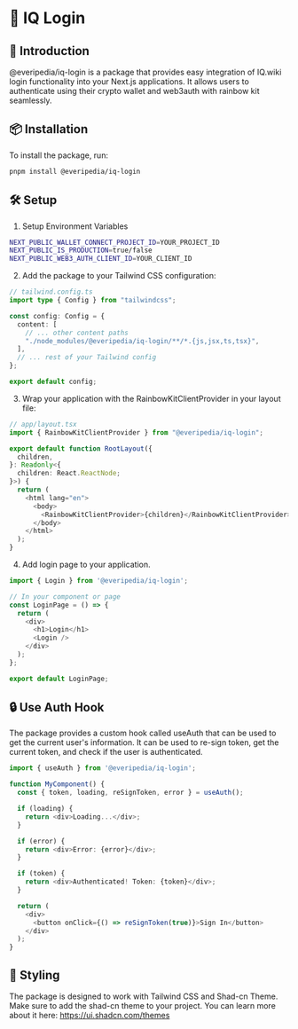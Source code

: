 # 🔐 IQ Login

## 🌟 Introduction

@everipedia/iq-login is a package that provides easy integration of IQ.wiki login functionality into your Next.js applications. It allows users to authenticate using their crypto wallet and web3auth with rainbow kit seamlessly.

## 📦 Installation

To install the package, run:

```bash
pnpm install @everipedia/iq-login
```

## 🛠️ Setup

1. Setup Environment Variables

```bash
NEXT_PUBLIC_WALLET_CONNECT_PROJECT_ID=YOUR_PROJECT_ID
NEXT_PUBLIC_IS_PRODUCTION=true/false
NEXT_PUBLIC_WEB3_AUTH_CLIENT_ID=YOUR_CLIENT_ID
```

2. Add the package to your Tailwind CSS configuration:
```ts
// tailwind.config.ts
import type { Config } from "tailwindcss";

const config: Config = {
  content: [
    // ... other content paths
    "./node_modules/@everipedia/iq-login/**/*.{js,jsx,ts,tsx}",
  ],
  // ... rest of your Tailwind config
};

export default config;
```

3. Wrap your application with the RainbowKitClientProvider in your layout file:

```typescript
// app/layout.tsx
import { RainbowKitClientProvider } from "@everipedia/iq-login";

export default function RootLayout({
  children,
}: Readonly<{
  children: React.ReactNode;
}>) {
  return (
    <html lang="en">
      <body>
        <RainbowKitClientProvider>{children}</RainbowKitClientProvider>
      </body>
    </html>
  );
}
```

4. Add login page to your application.
```ts
import { Login } from '@everipedia/iq-login';

// In your component or page
const LoginPage = () => {
  return (
    <div>
      <h1>Login</h1>
      <Login />
    </div>
  );
};

export default LoginPage;
```


## 🔒 Use Auth Hook

The package provides a custom hook called useAuth that can be used to get the current user's information.
It can be used to re-sign token, get the current token, and check if the user is authenticated.

```ts
import { useAuth } from '@everipedia/iq-login';

function MyComponent() {
  const { token, loading, reSignToken, error } = useAuth();

  if (loading) {
    return <div>Loading...</div>;
  }

  if (error) {
    return <div>Error: {error}</div>;
  }

  if (token) {
    return <div>Authenticated! Token: {token}</div>;
  }

  return (
    <div>
      <button onClick={() => reSignToken(true)}>Sign In</button>
    </div>
  );
}
```

## 🎨 Styling

The package is designed to work with Tailwind CSS and Shad-cn Theme. Make sure to add the shad-cn theme to your project.
You can learn more about it here: https://ui.shadcn.com/themes
